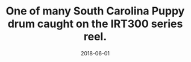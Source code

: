 ---
title: One of many South Carolina Puppy drum caught on the IRT300 series reel.
date: 2018-06-01
description: One of many South Carolina Puppy drum caught on the IRT300 series reel.
thumb: /assets/images/photo-gallery/binkley--sc-catch--thumb.jpeg
image: /assets/images/photo-gallery/binkley--sc-catch.jpeg
angler-name: Scott Binkley

reel-type: spinning
reel-series: 300

location: SC
# fish: Some Big Fish
# fish-length: 49 in.
# fish-weight: 78 lbs.
---